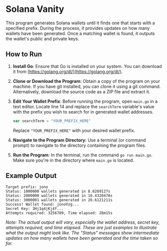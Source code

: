 # Solana Vanity

This program generates Solana wallets until it finds one that starts with a specified prefix. During the process, it provides updates on how many wallets have been generated. Once a matching wallet is found, it outputs the wallet's public and private keys.

## How to Run

1. **Install Go**: Ensure that Go is installed on your system. You can download it from [https://golang.org/dl/](https://golang.org/dl/).

2. **Clone or Download the Program**: Obtain a copy of the program on your machine. If you have git installed, you can clone it using a git command. Alternatively, download the source code as a ZIP file and extract it.

3. **Edit Your Wallet Prefix**: Before running the program, open `main.go` in a text editor. Locate line 14 and replace the `searchTerm` variable's value with the prefix you wish to search for in generated wallet addresses.

    ```go
    var searchTerm = "YOUR_PREFIX_HERE"
    ```

    Replace `"YOUR_PREFIX_HERE"` with your desired wallet prefix.

4. **Navigate to the Program Directory**: Use a terminal (or command prompt) to navigate to the directory containing the program files.

5. **Run the Program**: In the terminal, run the command `go run main.go`. Make sure you're in the directory where `main.go` is located.

## Example Output

```
Target prefix: jono
Status: 1000000 wallets generated in 8.6269127s
Status: 2000000 wallets generated in 16.4320478s
Status: 3000001 wallets generated in 26.6121211s
Success! Wallet found: jonoVzg...
Secret Key: 3Hj1q4jKj4f...
Attempts required: 3256789, Time elapsed: 28m15s
```

*Note: The actual output will vary, especially the wallet address, secret key, attempts required, and time elapsed. These are just examples to illustrate what the output might look like. The "Status" messages show intermediate updates on how many wallets have been generated and the time taken so far.*
